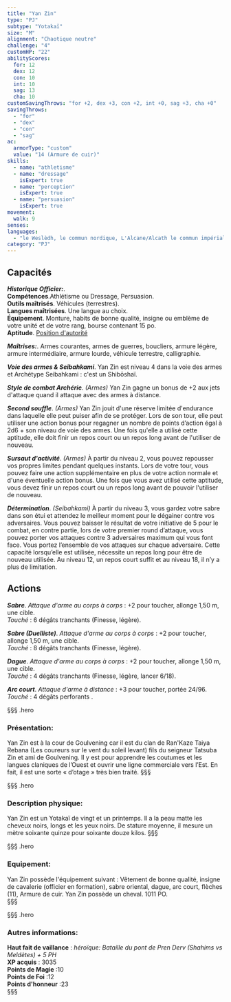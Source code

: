 ```yaml
---
title: "Yan Zin"
type: "PJ"
subtype: "Yotakaï"
size: "M"
alignment: "Chaotique neutre"
challenge: "4"
customHP: "22"
abilityScores:
  for: 12
  dex: 12
  con: 10
  int: 10
  sag: 13
  cha: 10
customSavingThrows: "for +2, dex +3, con +2, int +0, sag +3, cha +0"
savingThrows:
  - "for"
  - "dex"
  - "con"
  - "sag"
ac:
  armorType: "custom"
  value: "14 (Armure de cuir)"
skills:
  - name: "athletisme"
  - name: "dressage"
    isExpert: true
  - name: "perception"
    isExpert: true
  - name: "persuasion"
    isExpert: true
movement:
  walk: 9
senses:
languages:
  - "le Weslèdh, le commun nordique, L'Alcane/Alcath le commun impérial, le Minghour/Mingath le commun oriental, le Yotaï/Tohaï la langue des Yotakaï, le Yoth un dialecte Yotakaï "
category: "PJ"
---
```

## Capacités
_**Historique Officier:**_.  
**Compétences**.Athlétisme ou Dressage, Persuasion.  
**Outils maîtrisés**. Véhicules (terrestres).  
**Langues maîtrisées**. Une langue au choix.  
**Équipement**. Monture, habits de bonne qualité, insigne ou emblème de votre unité et de votre rang, bourse contenant 15 po.  
**Aptitude**. [Position d'autorité](/personnalite-et-historique/#position-d'autorite)  

_**Maîtrises:**_. Armes courantes, armes de guerres, boucliers, armure légère, armure intermédiaire, armure lourde, véhicule terrestre, calligraphie.

_**Voie des armes & Seibahkami**_. Yan Zin est niveau 4 dans la voie des armes et Archétype Seibahkami : c'est un Shibōshaï.

_**Style de combat Archérie**_. *(Armes)* Yan Zin gagne un bonus de +2 aux jets d'attaque quand il attaque avec des armes à distance.

_**Second souffle**_. *(Armes)* Yan Zin jouit d'une réserve limitée d'endurance dans laquelle elle peut puiser afin de se protéger. Lors de son tour, elle peut utiliser une action bonus pour regagner un nombre de points d’action égal à 2d6 + son niveau de voie des armes. Une fois qu'elle a utilisé cette aptitude, elle doit finir un repos court ou un repos long avant de l'utiliser de nouveau.

_**Sursaut d'activité**_. *(Armes)* À partir du niveau 2, vous pouvez repousser vos propres limites pendant quelques instants. Lors de votre tour, vous pouvez faire une action supplémentaire en plus de votre action normale et d'une éventuelle action bonus. Une fois que vous avez utilisé cette aptitude, vous devez finir un repos court ou un repos long avant de pouvoir l'utiliser de nouveau.  

_**Détermination**_. *(Seibahkami)* À partir du niveau 3, vous gardez votre sabre dans son étui et attendez le meilleur moment pour le dégainer contre vos adversaires. Vous pouvez baisser le résultat de votre initiative de 5 pour le combat, en contre partie, lors de votre premier round d’attaque, vous pouvez porter vos attaques contre 3 adversaires maximum qui vous font face. Vous portez l’ensemble de vos attaques sur chaque adversaire.
Cette capacité lorsqu’elle est utilisée, nécessite un repos long pour être de nouveau utilisée. Au niveau 12, un repos court suffit et au niveau 18, il n’y a plus de limitation.


## Actions

_**Sabre**_. _Attaque d'arme au corps à corps_ : +2 pour toucher, allonge 1,50 m, une cible.  
_Touché_ : 6 dégâts tranchants (Finesse, légère).

_**Sabre (Duelliste)**_. _Attaque d'arme au corps à corps_ : +2 pour toucher, allonge 1,50 m, une cible.  
_Touché_ : 8 dégâts tranchants (Finesse, légère).

_**Dague**_. _Attaque d'arme au corps à corps_ : +2 pour toucher, allonge 1,50 m, une cible.  
_Touché_ : 4 dégâts tranchants (Finesse, légère, lancer 6/18).

_**Arc court**_. _Attaque d'arme à distance_ : +3 pour toucher, portée 24/96.  
_Touché_ : 4 dégâts perforants .

§§§ .hero
### Présentation:  
Yan Zin est à la cour de Goulvening car il est du clan de Ran'Kaze Taiya Rebana (Les coureurs sur le vent du soleil levant) fils du seigneur Tatsuba Zin et ami de Goulvening. Il y est pour apprendre les coutumes et les langues claniques de l’Ouest et ouvrir une ligne commerciale vers l’Est. En fait, il est une sorte « d’otage » très bien traité.
§§§

§§§ .hero
### Description physique:  
Yan Zin est un Yotakaï de vingt et un printemps. Il a la peau matte les cheveux noirs, longs et les yeux noirs. De stature moyenne, il mesure un mètre soixante quinze pour soixante douze kilos.
§§§

§§§ .hero
### Equipement:  
Yan Zin possède l'équipement suivant : Vêtement de bonne qualité, insigne de cavalerie (officier en formation), sabre oriental, dague, arc court, flèches (11), Armure de cuir.
Yan Zin possède un cheval.
1011 PO.  
§§§

§§§ .hero
### Autres informations:  
**Haut fait de vaillance** : *héroïque: Bataille du pont de Pren Derv (Shahims vs Meldètes)  + 5 PH*  
**XP acquis** : 3035  
**Points de Magie** :10  
**Points de Foi** :12   
**Points d'honneur** :23  
§§§
